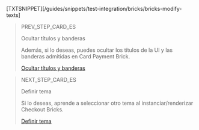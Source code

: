 [TXTSNIPPET][/guides/snippets/test-integration/bricks/bricks-modify-texts]

> PREV_STEP_CARD_ES
>
> Ocultar títulos y banderas
>
> Además, si lo deseas, puedes ocultar los títulos de la UI y las banderas admitidas en Card Payment Brick.
>
> [Ocultar títulos y banderas](/developers/es/docs/checkout-bricks/card-payment-brick/additional-customization/hide-title-and-flags)

> NEXT_STEP_CARD_ES
>
> Definir tema 
>
> Si lo deseas, aprende a seleccionar otro tema al instanciar/renderizar Checkout Bricks.
>
> [Definir tema](/developers/es/docs/checkout-bricks/additional-content/set-theme)